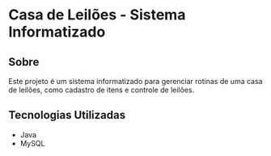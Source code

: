 # Casa de Leilões - Sistema Informatizado  

## Sobre  
Este projeto é um sistema informatizado para gerenciar rotinas de uma casa de leilões, como cadastro de itens e controle de leilões.  

## Tecnologias Utilizadas  
- Java  
- MySQL  
